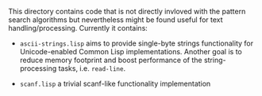 This directory contains code that is not directly invloved with the
pattern search algorithms but nevertheless might be found useful for
text handling/processing. Currently it contains:

* `ascii-strings.lisp` aims to provide single-byte strings
  functionality for Unicode-enabled Common Lisp
  implementations. Another goal is to reduce memory footprint and
  boost performance of the string-processing tasks, i.e. `read-line`.

* `scanf.lisp` a trivial scanf-like functionality implementation
